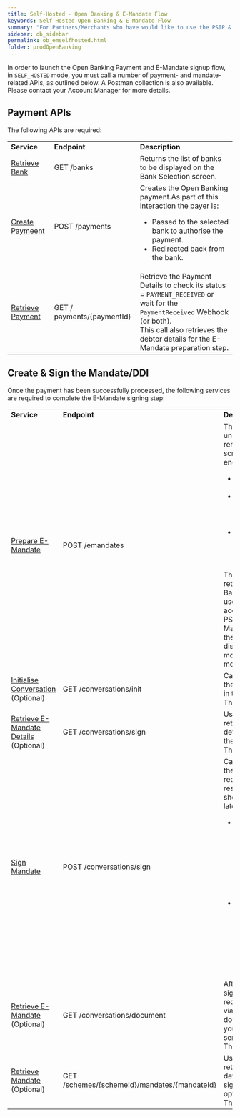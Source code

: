 ```yaml
---
title: Self-Hosted - Open Banking & E-Mandate Flow
keywords: Self Hosted Open Banking & E-Mandate Flow
summary: "For Partners/Merchants who have would like to use the PSIP & E-Mandate flow along with their own User Interface, this section describes the APIs required."
sidebar: ob_sidebar
permalink: ob_emselfhosted.html
folder: prodOpenBanking
---
```


In order to launch the Open Banking Payment and E-Mandate signup flow, in `SELF_HOSTED` mode, you must call a number of payment- and mandate-related APIs, as outlined below.
A Postman collection is also available. Please contact your Account Manager for more details.

## Payment APIs

The following APIs are required:


<table style="width: 100%">
  <tbody>
    <tr>
      <td><strong>Service</strong></td>
      <td><strong>Endpoint</strong></td>
      <td><strong>Description</strong></td>      
    </tr>
    <tr>
    <td><a href= "ob_getbank.html">Retrieve Bank</a></td>
      <td>GET /banks</td>
      <td>Returns the list of banks to be displayed on the Bank Selection screen.</td>      
    </tr>
    <tr>
    <td><a href= "ob_createpayment.html">Create Paymeent</a></td>
      <td>POST /payments</td>
      <td>Creates the Open Banking payment.As part of this interaction the payer is: 
      <uL>
      <li>Passed to the selected bank to authorise the payment.</li>
      <li>Redirected back from the bank.</li>
      </uL>
      </td>
    </tr>
    <tr>
    <td><a href= "ob_retrievepayment.html">Retrieve Payment</a></td>
      <td>GET / payments/{paymentId}</td>
      <td>Retrieve the Payment Details to check its status = <code class="highlighter-rouge">PAYMENT_RECEIVED</code> or wait for the <code class="highlighter-rouge">PaymentReceived</code> Webhook (or both). 
      <br/>
      This call also retrieves the debtor details for the E-Mandate preparation step.</td>      
    </tr>
    
  </tbody>
</table>


## Create & Sign the Mandate/DDI

Once the payment has been successfully processed, the following services are required to complete the E-Mandate signing step:


<table style="width: 100%">
  <tbody>
    <tr>
      <td><strong>Service</strong></td>
      <td><strong>Endpoint</strong></td>
      <td><strong>Description</strong></td>      
    </tr>
    <tr>
    <td><a href= "em_prepare.html">Prepare E-Mandate</a></td>
      <td>POST /emandates</td>
      <td>This request returns a unique token used to render the E-Mandate screen. The Token encapsulates:
        <ul>
        <li>The Merchant configurations</li>
        <li>Merchant-specific details (Creditor Scheme ID, Scheme Type, etc.)</li>
        <li>Payer details (Address details, phone details, email, etc.)</li>
        </ul>
        The account details retrieved from the Open Banking payment are used to pre-populate the account details when the PSU goes to sign the E-Mandates. Note that these details are displayed in read-only mode, the user cannot modify the details.
        </td>      
    </tr>
    <tr>
    <td><a href= "em_init.html">Initialise Conversation</a> (Optional)
</td>
      <td>GET /conversations/init</td>
      <td>Call this service to see the next available steps in the conversation. 
      <br/>This is an optional step.
        </td>      
    </tr>
      <tr>
    <td><a href= "em_sign.html#get-conversationsign">Retrieve E-Mandate Details</a> (Optional)
</td>
      <td>GET /conversations/sign</td>
      <td>Use this service to retrieve the E-Mandate details to be rendered for the payer to sign.
      <br/>This is an optional step.
        </td>      
    </tr>
     <tr>
    <td><a href= "em_sign.html#post-conversationsign">Sign Mandate</a>
</td>
      <td>POST /conversations/sign</td>
      <td>Call this service to sign the Mandate. This step is required. Certain response elements should be stored for use later. 
      <ul>
      <li>The encodedMandateId and encodedSchemeId are required to build the URI where you can retrieve your Signed Mandate details. </li>
      <li>You will also need this for matching of the <code class="highlighter-rouge">MandateElectonicSign</code> notification (if you have enabled the <a href ="em_whmandsignature.html">Mandate Signature</a> Webhook.</li>
      </ul>     
        </td>      
    </tr>
     <tr>
    <td><a href= "em_retrieve_doc.html">Retrieve E-Mandate</a> (Optional)
</td>
      <td>GET /conversations/document</td>
      <td>After the E-Mandate is signed the PSU may receive a Mandate PDF via E-Mail. If you want to download the PDF for your records use this service. 
      <br/>This step is optional     
        </td>      
    </tr>
     <tr>
    <td><a href= "np_retrievemandate.html">Retrieve Mandate</a> (Optional)
</td>
      <td>GET /schemes/{schemeId}/mandates/{mandateId}</td>
      <td>Use this service to retrieve the mandate details after it has been signed. This step is optional
      <br/>This step is optional     
        </td>      
    </tr>
    
  </tbody>
</table>
